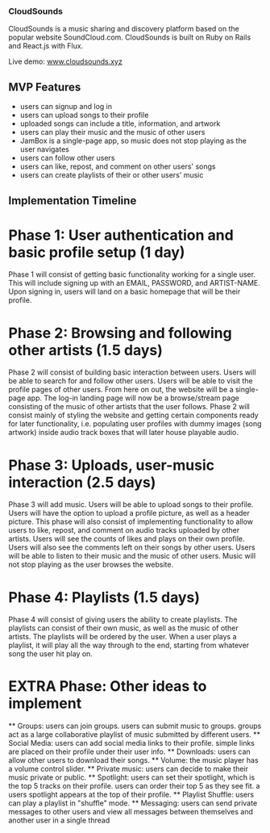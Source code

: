 ### CloudSounds

CloudSounds is a music sharing and discovery platform based on the popular website SoundCloud.com.  CloudSounds is built on Ruby on Rails and React.js with Flux.

Live demo: www.cloudsounds.xyz

## MVP Features
- users can signup and log in
- users can upload songs to their profile
- uploaded songs can include a title, information, and artwork
- users can play their music and the music of other users
- JamBox is a single-page app, so music does not stop playing as the user navigates
- users can follow other users
- users can like, repost, and comment on other users' songs
- users can create playlists of their or other users' music

## Implementation Timeline

# Phase 1: User authentication and basic profile setup (1 day)
Phase 1 will consist of getting basic functionality working for a single user.  This will include signing up with an EMAIL, PASSWORD, and ARTIST-NAME.  Upon signing in, users will land on a basic homepage that will be their profile.

# Phase 2: Browsing and following other artists (1.5 days)
Phase 2 will consist of building basic interaction between users.  Users will be able to search for and follow other users.  Users will be able to visit the profile pages of other users.  From here on out, the website will be a single-page app.  The log-in landing page will now be a browse/stream page consisting of the music of other artists that the user follows.  Phase 2 will consist mainly of styling the website and getting certain components ready for later functionality, i.e. populating user profiles with dummy images (song artwork) inside audio track boxes that will later house playable audio.

# Phase 3: Uploads, user-music interaction (2.5 days)
Phase 3 will add music.  Users will be able to upload songs to their profile.  Users will have the option to upload a profile picture, as well as a header picture.  This phase will also consist of implementing functionality to allow users to like, repost, and comment on audio tracks uploaded by other artists.  Users will see the counts of likes and plays on their own profile.  Users will also see the comments left on their songs by other users. Users will be able to listen to their music and the music of other users.  Music will not stop playing as the user browses the website.

# Phase 4: Playlists (1.5 days)
Phase 4 will consist of giving users the ability to create playlists.  The playlists can consist of their own music, as well as the music of other artists.  The playlists will be ordered by the user.  When a user plays a playlist, it will play all the way through to the end, starting from whatever song the user hit play on.

# EXTRA Phase: Other ideas to implement
** Groups: users can join groups. users can submit music to groups. groups act as a large collaborative playlist of music submitted by different users.
** Social Media: users can add social media links to their profile. simple links are placed on their profile under their user info.
** Downloads: users can allow other users to download their songs.
** Volume: the music player has a volume control slider.
** Private music: users can decide to make their music private or public.
** Spotlight: users can set their spotlight, which is the top 5 tracks on their profile. users can order their top 5 as they see fit.  a users spotlight appears at the top of their profile.
** Playlist Shuffle: users can play a playlist in "shuffle" mode.
** Messaging: users can send private messages to other users and view all messages between themselves and another user in a single thread

